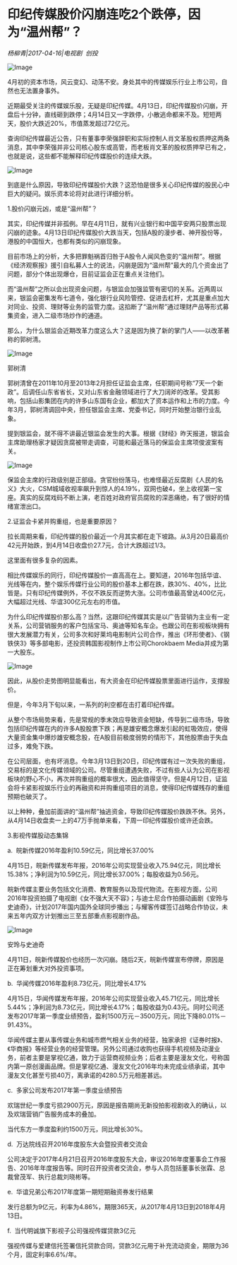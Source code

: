 # 印纪传媒股价闪崩连吃2个跌停，因为“温州帮”？

*杨柳青|2017-04-16|电视剧 
                                                创投*

![Image](http://static.ylzbl.com/uploads/ueditor/php/upload/image/20170704/1499163457746440.jpeg)

4月初的资本市场，风云变幻、动荡不安。身处其中的传媒娱乐行业上市公司，自然也无法置身事外。

近期最受关注的传媒娱乐股，无疑是印纪传媒。4月13日，印纪传媒股价闪崩，开盘后十分钟，直线砸到跌停；4月14日又一字跌停，小散逃命都来不及。短短两天，股价大跌近20%，市值蒸发超过72亿元。

查询印纪传媒最近公告，只有董事李荣强辞职和实际控制人肖文革股权质押这两条消息，其中李荣强并非公司核心股东或高管，而老板肖文革的股权质押早已有之，也就是说，这些都不能解释印纪传媒股价的连续大跌。

![Image](http://static.ylzbl.com/201704281803033731)

到底是什么原因，导致印纪传媒股价大跌？这恐怕是很多关心印纪传媒的股民心中巨大的疑问。娱乐资本论将对此进行详细分析。

1.股价闪崩元凶，或是“温州帮”？

其实，印纪传媒并非孤例。早在4月11日，就有兴业银行和中国平安两只股票出现闪崩的迹象。4月13日印纪传媒股价大跌当天，包括A股的漫步者、神开股份等，港股的中国恒大，也都有类似的闪崩现象。

目前市场上的分析，大多把罪魁祸首归咎于A股令人闻风色变的“温州帮”。根据《经济观察报》援引自私募人士的说法，闪崩是因为“温州帮”最大的几个资金出了问题，部分个体出现爆仓，目前证监会正在重点关注他们。

而“温州帮”之所以会出现资金问题，与银监会加强监管有密切的关系。近两周以来，银监会密集发布七道令，强化银行业风险管控、促进去杠杆，尤其是重点加大对同业、投资、理财等业务的监管力度。这掐断了“温州帮”通过理财产品等形式募集资金，进入二级市场炒作的通道。

那么，为什么银监会近期改革力度这么大？这是因为换了新的掌门人——以改革著称的郭树清。

![Image](http://static.ylzbl.com/201704281803043523)

郭树清

郭树清曾在2011年10月至2013年2月担任证监会主席，任职期间号称“7天一个新政”。后调任山东省省长，又对山东省金融领域进行了大刀阔斧的改革。受其影响，包括山影集团在内的许多山东国有企业，都加大了资本运作和上市的力度。今年3月，郭树清调回中央，担任银监会主席、党委书记，同时开始整治银行业乱象。

提到银监会，就不得不讲最近银监会发生的大事。根据《财经》昨天报道，银监会主席助理杨家才疑因贪腐被带走调查，可能和最近落马的保监会主席项俊波案有关。

![Image](http://static.ylzbl.com/uploads/ueditor/php/upload/image/20170704/1499163252330269.jpeg)

保监会主席的行政级别是正部级。贪官纷纷落马，也难怪最近反腐剧《人民的名义》大火，CSM城域收视率飙升到惊人的4.19%，双网也破4，坐上收视第一宝座。真实的反腐戏码不断上演，老百姓对政府官员腐败的深恶痛绝，有了很好的情绪宣泄出口。

2.证监会卡紧并购重组，也是重要原因？

拉长周期来看，印纪传媒的股价最近一个月其实都在走下坡路。从3月20日最高价42元开始跌，到4月14日收盘价27.7元，合计大跌超过1/3。

这里面有很多复杂的因素。

相比传媒娱乐的同行，印纪传媒股价一直高高在上。要知道，2016年包括华谊、光线等在内，整个娱乐传媒行业公司的股价基本上都在跌，跌30%、40%，比比皆是。只有印纪传媒例外，不仅不跌反而逆势大涨。公司市值最高曾达400亿元，大幅超过光线、华谊300亿元左右的市值。

为什么印纪传媒股价那么高？当然，这跟印纪传媒其实是以广告营销为主业有一定关系，公司营销服务的客户包括宝马、奥迪等知名车企。也跟公司在影视板块拥有很大发展潜力有关，公司多次和好莱坞电影制片公司合作，推出《环形使者》、《钢铁侠3》等多部电影，还投资韩国影视制作上市公司Chorokbaem Media并成为第一大股东。

![Image](http://static.ylzbl.com/201704281803048614)

因此，从股价走势图明显能看出，有大资金在印纪传媒股票里面进行运作，支撑股价。

但是，今年3月下旬以来，一系列的利空都在击打着印纪传媒。

从整个市场局势来看，先是常规的季末效应导致资金短缺，传导到二级市场，导致包括印纪传媒在内的许多A股股票下跌；再是雄安概念爆发引起的虹吸效应，使得大量资金集中爆炒雄安概念股，在A股目前极度弱势的情形下，其他股票由于失血过多，难免下跌。

在公司层面，也有坏消息。今年3月13日到20日，印纪传媒有过一次失败的重组，交易标的是文化传媒领域的公司。尽管重组遭遇失败，不过有些人认为公司在影视板块的野心不小，再次并购重组的概率很大，因此值得坚守。但是4月12日，证监会将卡紧影视娱乐行业的再融资和并购重组项目的消息，使得印纪传媒残存的重组预期也破灭了。

以上种种，叠加前面讲的“温州帮”抽逃资金，导致印纪传媒股价跌跌不休。另外，从4月14日收盘卖一上的47万手抛单来看，下周一印纪传媒股价或许还会跌。

3.影视传媒股动态集锦

a.  皖新传媒2016年盈利10.59亿元，同比增长37.00%

4月15日，皖新传媒发布年报，2016年公司实现营业收入75.94亿元，同比增长15.38%；净利润为10.59亿元，同比增长37.00%；每股收益为0.56元。

皖新传媒主要业务包括文化消费、教育服务以及现代物流。在影视方面，公司2016年投资拍摄了电视剧《女不强大天不容》；与迪士尼合作拍摄动画剧《安玲与史迪奇》，计划2017年国内国外全球同步播出；与耀客传媒签订战略合作协议，未来五年内双方计划推出三至五部重点影视剧作品。

![Image](http://static.ylzbl.com/201704281803042160)

安玲与史迪奇

4月11日，皖新传媒股价也经历一次闪崩。随后2天，皖新传媒宣布停牌，原因是正在筹划重大对外投资事项。

b.  华闻传媒2016年盈利8.73亿元，同比增长4.17%

4月15日，华闻传媒发布年报，2016年公司实现营业收入45.71亿元，同比增长5.44%；净利润为8.73亿元，同比增长4.17%；每股收益为0.43元。同时公司还发布2017年第一季度业绩预告，盈利1500万元－3500万元，同比下降80.01%－91.43%。

华闻传媒主要从事传媒业务和城市燃气相关业务的经营，独家承担《证券时报》、《华商报》等经营业务的经营管理。另外公司通过收购也获得手机视频及动漫业务，前者主要是掌视亿通，致力于运营商视频业务；后者主要是漫友文化，号称国内第一原创漫画品牌。但是掌视亿通、漫友文化2016年均未完成业绩承诺，其中漫友文化甚至亏损40万，离承诺的4280.5万元相差甚远。

c.  多家公司发布2017年第一季度业绩预告

欢瑞世纪一季度亏损2900万元，原因是报告期尚无新投拍影视剧收入的确认，以及欢瑞营销广告服务成本的叠加。

当代东方一季度盈利约1500万元，同比增长30%。

d.  万达院线召开2016年度股东大会暨投资者交流会

公司决定于2017年4月21日召开2016年度股东大会，审议2016年度董事会工作报告、2016年年度报告等。同时召开投资者交流会，参与人员包括董事长张霖、总裁曾茂军、执行总裁刘晓彬等。

e.  华谊兄弟公布2017年度第一期短期融资券发行结果

发行总额为9亿元，利率为4.86%，期限365天，从2017年4月13日到2018年4月13日。

f.  当代明诚旗下影视子公司强视传媒贷款3亿元

强视传媒与爱建信托签署信托贷款合同，贷款3亿元用于补充流动资金，期限为36个月，固定利率6.6%/年。

